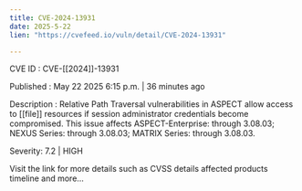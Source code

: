 ```yaml
---
title: CVE-2024-13931
date: 2025-5-22
lien: "https://cvefeed.io/vuln/detail/CVE-2024-13931"

---
```


CVE ID : CVE-[[2024]]-13931

Published :  May 22
2025
6:15 p.m. | 36 minutes ago

Description : Relative Path Traversal vulnerabilities in ASPECT allow access to [[file]] resources if session administrator credentials become compromised.
This issue affects ASPECT-Enterprise: through 3.08.03; NEXUS Series: through 3.08.03; MATRIX Series: through 3.08.03.

Severity: 7.2 | HIGH

Visit the link for more details
such as CVSS details
affected products
timeline
and more...
